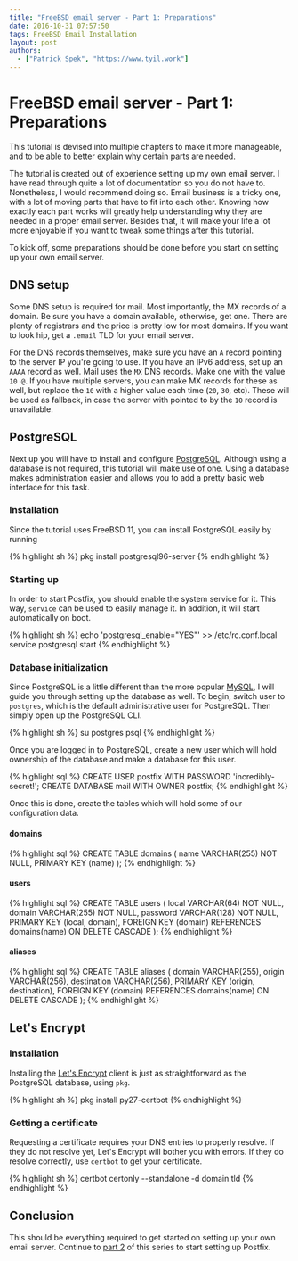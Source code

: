 ```yaml
---
title: "FreeBSD email server - Part 1: Preparations"
date: 2016-10-31 07:57:50
tags: FreeBSD Email Installation
layout: post
authors:
  - ["Patrick Spek", "https://www.tyil.work"]
---
```


# FreeBSD email server - Part 1: Preparations
This tutorial is devised into multiple chapters to make it more manageable, and
to be able to better explain why certain parts are needed.

The tutorial is created out of experience setting up my own email server. I have
read through quite a lot of documentation so you do not have to. Nonetheless, I
would recommend doing so. Email business is a tricky one, with a lot of moving
parts that have to fit into each other. Knowing how exactly each part works will
greatly help understanding why they are needed in a proper email server.
Besides that, it will make your life a lot more enjoyable if you want to tweak
some things after this tutorial.

To kick off, some preparations should be done before you start on setting up
your own email server.

## DNS setup
Some DNS setup is required for mail. Most importantly, the MX records of a
domain. Be sure you have a domain available, otherwise, get one. There are
plenty of registrars and the price is pretty low for most domains. If you want
to look hip, get a `.email` TLD for your email server.

For the DNS records themselves, make sure you have an `A` record pointing to
the server IP you're going to use.  If you have an IPv6 address, set up an
`AAAA` record as well. Mail uses the `MX` DNS records. Make one with the value
`10 @`. If you have multiple servers, you can make MX records for these as
well, but replace the `10` with a higher value each time (`20`, `30`, etc).
These will be used as fallback, in case the server with pointed to by the `10`
record is unavailable.

## PostgreSQL
Next up you will have to install and configure [PostgreSQL][postgres]. Although
using a database is not required, this tutorial will make use of one. Using a
database makes administration easier and allows you to add a pretty basic web
interface for this task.

### Installation
Since the tutorial uses FreeBSD 11, you can install PostgreSQL easily by running

{% highlight sh %}
pkg install postgresql96-server
{% endhighlight %}

### Starting up
In order to start Postfix, you should enable the system service for it. This
way, `service` can be used to easily manage it. In addition, it will start
automatically on boot.

{% highlight sh %}
echo 'postgresql_enable="YES"' >> /etc/rc.conf.local
service postgresql start
{% endhighlight %}

### Database initialization
Since PostgreSQL is a little different than the more popular [MySQL][mysql], I
will guide you through setting up the database as well. To begin, switch user
to `postgres`, which is the default administrative user for PostgreSQL. Then
simply open up the PostgreSQL CLI.

{% highlight sh %}
su postgres
psql
{% endhighlight %}

Once you are logged in to PostgreSQL, create a new user which will hold
ownership of the database and make a database for this user.

{% highlight sql %}
CREATE USER postfix WITH PASSWORD 'incredibly-secret!';
CREATE DATABASE mail WITH OWNER postfix;
{% endhighlight %}

Once this is done, create the tables which will hold some of our configuration
data.

#### domains
{% highlight sql %}
CREATE TABLE domains (
    name VARCHAR(255) NOT NULL,
    PRIMARY KEY (name)
);
{% endhighlight %}

#### users
{% highlight sql %}
CREATE TABLE users (
    local VARCHAR(64) NOT NULL,
    domain VARCHAR(255) NOT NULL,
    password VARCHAR(128) NOT NULL,
    PRIMARY KEY (local, domain),
    FOREIGN KEY (domain) REFERENCES domains(name) ON DELETE CASCADE
);
{% endhighlight %}

#### aliases
{% highlight sql %}
CREATE TABLE aliases (
    domain VARCHAR(255),
    origin VARCHAR(256),
    destination VARCHAR(256),
    PRIMARY KEY (origin, destination),
    FOREIGN KEY (domain) REFERENCES domains(name) ON DELETE CASCADE
);
{% endhighlight %}

## Let's Encrypt
### Installation
Installing the [Let's Encrypt][letsencrypt] client is just as straightforward
as the PostgreSQL database, using `pkg`.

{% highlight sh %}
pkg install py27-certbot
{% endhighlight %}

### Getting a certificate
Requesting a certificate requires your DNS entries to properly resolve. If they
do not resolve yet, Let's Encrypt will bother you with errors. If they do
resolve correctly, use `certbot` to get your certificate.

{% highlight sh %}
certbot certonly --standalone -d domain.tld
{% endhighlight %}

## Conclusion
This should be everything required to get started on setting up your own email
server. Continue to [part 2][part-2] of this series to start setting up
Postfix.

[freebsd]: https://www.freebsd.org/
[letsencrypt]: https://letsencrypt.org/
[mysql]: https://www.mysql.com/
[part-2]: https://www.tyil.work/tutorials/freebsd-mailserver-part-2-mailing-with-postfix.html
[postgres]: https://www.postgresql.org/


